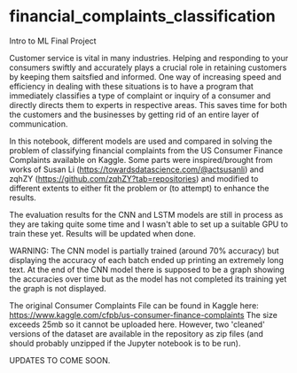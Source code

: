 # financial_complaints_classification
Intro to ML Final Project

Customer service is vital in many industries. Helping and responding to your consumers swiftly and accurately plays a crucial role in retaining customers by keeping them saitsfied and informed. 
One way of increasing speed and efficiency in dealing with these situations is to have a program that immediately classifies a type of complaint or inquiry of a consumer and directly directs them to experts in respective areas. This saves time for both the customers and the businesses by getting rid of an entire layer of communication.

In this notebook, different models are used and compared in solving the problem of classifying financial complaints from the US Consumer Finance Complaints available on Kaggle. Some parts were inspired/brought from works of Susan Li (https://towardsdatascience.com/@actsusanli) and zqhZY (https://github.com/zqhZY?tab=repositories) and modified to different extents to either fit the problem or (to attempt) to enhance the results.

The evaluation results for the CNN and LSTM models are still in process as they are taking quite some time and I wasn't able to set up a suitable GPU to train these yet. Results will be updated when done.

WARNING: The CNN model is partially trained (around 70% accuracy) but displaying the accuracy of each batch ended up printing an extremely long text. At the end of the CNN model there is supposed to be a graph showing the accuracies over time but as the model has not completed its training yet the graph is not displayed.

The original Consumer Complaints File can be found in Kaggle here: https://www.kaggle.com/cfpb/us-consumer-finance-complaints
The size exceeds 25mb so it cannot be uploaded here. However, two 'cleaned' versions of the dataset are available in the repository as zip files (and should probably unzipped if the Jupyter notebook is to be run).

UPDATES TO COME SOON.
